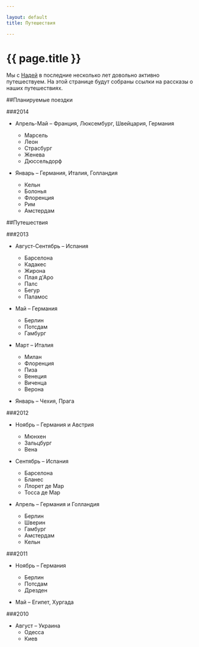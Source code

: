 ```yaml
---

layout: default  
title: Путешествия  

---
```


# {{ page.title }}

Мы с [Надей](http://twitter.com/Nadi_ia) в последние несколько лет довольно
активно путешествуем.  На этой странице будут собраны ссылки на рассказы о наших
путешествиях.

##Планируемые поездки

###2014

* Апрель-Май – Франция, Люксембург, Швейцария, Германия
  - Марсель
  - Леон
  - Страсбург
  - Женева
  - Дюссельдорф

* Январь – Германия, Италия, Голландия
  - Кельн
  - Болонья
  - Флоренция
  - Рим
  - Амстердам


##Путешествия

###2013

* Август-Сентябрь – Испания
  - Барселона
  - Кадакес
  - Жирона
  - Плая д'Аро
  - Палс
  - Бегур
  - Паламос

* Май – Германия
  - Берлин
  - Потсдам
  - Гамбург

* Март – Италия
  - Милан
  - Флоренция
  - Пиза
  - Венеция
  - Виченца
  - Верона

* Январь – Чехия, Прага

###2012

* Ноябрь – Германия и Австрия
  - Мюнхен
  - Зальцбург
  - Вена

* Сентябрь – Испания
  - Барселона
  - Бланес
  - Ллорет де Мар
  - Тосса де Мар

* Апрель – Германия и Голландия
  - Берлин
  - Шверин
  - Гамбург
  - Амстердам
  - Кельн

###2011

* Ноябрь – Германия
  - Берлин
  - Потсдам
  - Дрезден

* Май – Египет, Хургада

###2010

* Август – Украина
  - Одесса
  - Киев

